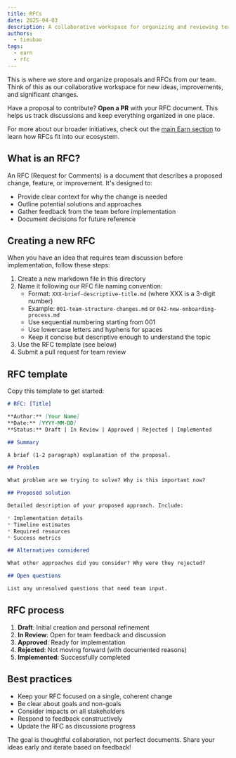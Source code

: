 ```yaml
---
title: RFCs
date: 2025-04-03
description: A collaborative workspace for organizing and reviewing team proposals, ideas, and significant changes through structured RFC documents
authors: 
  - tieubao
tags:
  - earn
  - rfc
---
```


This is where we store and organize proposals and RFCs from our team. Think of this as our collaborative workspace for new ideas, improvements, and significant changes.

Have a proposal to contribute? **Open a PR** with your RFC document. This helps us track discussions and keep everything organized in one place.

For more about our broader initiatives, check out the [main Earn section]() to learn how RFCs fit into our ecosystem.

## What is an RFC?

An RFC (Request for Comments) is a document that describes a proposed change, feature, or improvement. It's designed to:

* Provide clear context for why the change is needed
* Outline potential solutions and approaches
* Gather feedback from the team before implementation
* Document decisions for future reference

## Creating a new RFC

When you have an idea that requires team discussion before implementation, follow these steps:

1. Create a new markdown file in this directory
2. Name it following our RFC file naming convention:
   * Format: `XXX-brief-descriptive-title.md` (where XXX is a 3-digit number)
   * Example: `001-team-structure-changes.md` or `042-new-onboarding-process.md`
   * Use sequential numbering starting from 001
   * Use lowercase letters and hyphens for spaces
   * Keep it concise but descriptive enough to understand the topic
3. Use the RFC template (see below)
4. Submit a pull request for team review

## RFC template

Copy this template to get started:

```markdown
# RFC: [Title]

**Author:** [Your Name]
**Date:** [YYYY-MM-DD]
**Status:** Draft | In Review | Approved | Rejected | Implemented

## Summary

A brief (1-2 paragraph) explanation of the proposal.

## Problem

What problem are we trying to solve? Why is this important now?

## Proposed solution

Detailed description of your proposed approach. Include:

* Implementation details
* Timeline estimates
* Required resources
* Success metrics

## Alternatives considered

What other approaches did you consider? Why were they rejected?

## Open questions

List any unresolved questions that need team input.
```

## RFC process

1. **Draft**: Initial creation and personal refinement
2. **In Review**: Open for team feedback and discussion
3. **Approved**: Ready for implementation
4. **Rejected**: Not moving forward (with documented reasons)
5. **Implemented**: Successfully completed

## Best practices

* Keep your RFC focused on a single, coherent change
* Be clear about goals and non-goals
* Consider impacts on all stakeholders
* Respond to feedback constructively
* Update the RFC as discussions progress

The goal is thoughtful collaboration, not perfect documents. Share your ideas early and iterate based on feedback!
